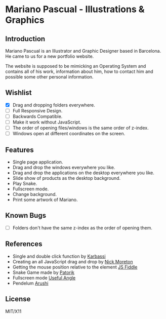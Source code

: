 # Mariano Pascual - Illustrations & Graphics
## Introduction
Mariano Pascual is an Illustrator and Graphic Designer based in Barcelona. He came to us for a new portfolio website.

The website is supposed to be mimicking an Operating System and contains all of his work, information about him, how to contact him and possible some other personal information.

## Wishlist
- [x] Drag and dropping folders everywhere.
- [ ] Full Responsive Design.
- [ ] Backwards Compatible.
- [ ] Make it work without JavaScript.
- [ ] The order of opening files/windows is the same order of z-index.
- [ ] Windows open at different coordinates on the screen.

## Features
- Single page application.
- Drag and drop the windows everywhere you like.
- Drag and drop the applications on the desktop everywhere you like.
- Slide show of products as the desktop background.
- Play Snake.
- Fullscreen mode.
- Change background.
- Print some artwork of Mariano.

## Known Bugs
- [ ] Folders don't have the same z-index as the order of opening them.

## References
- Single and double click function by [Karbassi](https://gist.github.com/karbassi/639453)
- Creating an all JavaScript drag and drop by [Nick Moreton](https://codepen.io/nickmoreton/pen/ogryWa)
- Getting the mouse position relative to the element [JS Fiddle](http://jsfiddle.net/WhrFt/)
- Snake Game made by [Patorjk](https://github.com/patorjk/JavaScript-Snake)
- Fullscreen mode [Useful Angle](http://usefulangle.com/post/12/javascript-going-fullscreen-is-rare)
- Pendelum [Arushi](https://codepen.io/arushi011/pen/EXmMvx)

## License
MIT/X11
